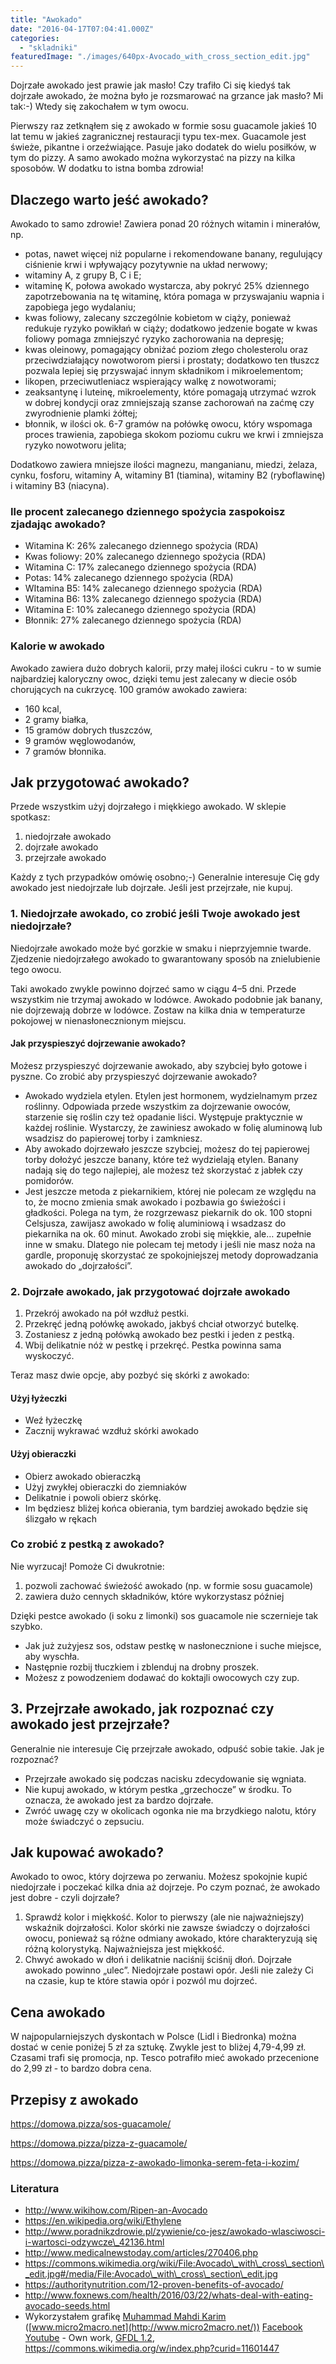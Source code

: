 ```yaml
---
title: "Awokado"
date: "2016-04-17T07:04:41.000Z"
categories: 
  - "skladniki"
featuredImage: "./images/640px-Avocado_with_cross_section_edit.jpg"
---
```


Dojrzałe awokado jest prawie jak masło! Czy trafiło Ci się kiedyś tak dojrzałe awokado, że można było je rozsmarować na grzance jak masło? Mi tak:-) Wtedy się zakochałem w tym owocu.

Pierwszy raz zetknąłem się z awokado w formie sosu guacamole jakieś 10 lat temu w jakieś zagranicznej restauracji typu tex-mex. Guacamole jest świeże, pikantne i orzeźwiające. Pasuje jako dodatek do wielu posiłków, w tym do pizzy. A samo awokado można wykorzystać na pizzy na kilka sposobów. W dodatku to istna bomba zdrowia!

## Dlaczego warto jeść awokado?

Awokado to samo zdrowie! Zawiera ponad 20 różnych witamin i minerałów, np.

- potas, nawet więcej niż popularne i rekomendowane banany, regulujący ciśnienie krwi i wpływający pozytywnie na układ nerwowy;
- witaminy A, z grupy B, C i E;
- witaminę K, połowa awokado wystarcza, aby pokryć 25% dziennego zapotrzebowania na tę witaminę, która pomaga w przyswajaniu wapnia i zapobiega jego wydalaniu;
- kwas foliowy, zalecany szczególnie kobietom w ciąży, ponieważ redukuje ryzyko powikłań w ciąży; dodatkowo jedzenie bogate w kwas foliowy pomaga zmniejszyć ryzyko zachorowania na depresję;
- kwas oleinowy, pomagający obniżać poziom złego cholesterolu oraz przeciwdziałający nowotworom piersi i prostaty; dodatkowo ten tłuszcz pozwala lepiej się przyswajać innym składnikom i mikroelementom;
- likopen, przeciwutleniacz wspierający walkę z nowotworami;
- zeaksantynę i luteinę, mikroelementy, które pomagają utrzymać wzrok w dobrej kondycji oraz zmniejszają szanse zachorowań na zaćmę czy zwyrodnienie plamki żółtej;
- błonnik, w ilości ok. 6-7 gramów na połówkę owocu, który wspomaga proces trawienia, zapobiega skokom poziomu cukru we krwi i zmniejsza ryzyko nowotworu jelita;

Dodatkowo zawiera mniejsze ilości magnezu, manganianu, miedzi, żelaza, cynku, fosforu, witaminy A, witaminy B1 (tiamina), witaminy B2 (ryboflawinę) i witaminy B3 (niacyna).

### Ile procent zalecanego dziennego spożycia zaspokoisz zjadając awokado?

- Witamina K: 26% zalecanego dziennego spożycia (RDA)
- Kwas foliowy: 20% zalecanego dziennego spożycia (RDA)
- Witamina C: 17% zalecanego dziennego spożycia (RDA)
- Potas: 14% zalecanego dziennego spożycia (RDA)
- WItamina B5: 14% zalecanego dziennego spożycia (RDA)
- Witamina B6: 13% zalecanego dziennego spożycia (RDA)
- Witamina E: 10% zalecanego dziennego spożycia (RDA)
- Błonnik: 27% zalecanego dziennego spożycia (RDA)

### Kalorie w awokado

Awokado zawiera dużo dobrych kalorii, przy małej ilości cukru - to w sumie najbardziej kaloryczny owoc, dzięki temu jest zalecany w diecie osób chorujących na cukrzycę. 100 gramów awokado zawiera:

- 160 kcal,
- 2 gramy białka,
- 15 gramów dobrych tłuszczów,
- 9 gramów węglowodanów,
- 7 gramów błonnika.

## Jak przygotować awokado?

Przede wszystkim użyj dojrzałego i miękkiego awokado. W sklepie spotkasz:

1. niedojrzałe awokado
2. dojrzałe awokado
3. przejrzałe awokado

Każdy z tych przypadków omówię osobno;-) Generalnie interesuje Cię gdy awokado jest niedojrzałe lub dojrzałe. Jeśli jest przejrzałe, nie kupuj.

### 1\. Niedojrzałe awokado, co zrobić jeśli Twoje awokado jest niedojrzałe?

Niedojrzałe awokado może być gorzkie w smaku i nieprzyjemnie twarde. Zjedzenie niedojrzałego awokado to gwarantowany sposób na znielubienie tego owocu.

Taki awokado zwykle powinno dojrzeć samo w ciągu 4–5 dni. Przede wszystkim nie trzymaj awokado w lodówce. Awokado podobnie jak banany, nie dojrzewają dobrze w lodówce. Zostaw na kilka dnia w temperaturze pokojowej w nienasłonecznionym miejscu.

#### Jak przyspieszyć dojrzewanie awokado?

Możesz przyspieszyć dojrzewanie awokado, aby szybciej było gotowe i pyszne. Co zrobić aby przyspieszyć dojrzewanie awokado?

- Awokado wydziela etylen. Etylen jest hormonem, wydzielnamym przez roślinny. Odpowiada przede wszystkim za dojrzewanie owoców, starzenie się roślin czy też opadanie liści. Występuje praktycznie w każdej roślinie. Wystarczy, że zawiniesz awokado w folię aluminową lub wsadzisz do papierowej torby i zamkniesz.
- Aby awokado dojrzewało jeszcze szybciej, możesz do tej papierowej torby dołożyć jeszcze banany, które też wydzielają etylen. Banany nadają się do tego najlepiej, ale możesz też skorzystać z jabłek czy pomidorów.
- Jest jeszcze metoda z piekarnikiem, której nie polecam ze względu na to, że mocno zmienia smak awokado i pozbawia go świeżości i gładkości. Polega na tym, że rozgrzewasz piekarnik do ok. 100 stopni Celsjusza, zawijasz awokado w folię aluminiową i wsadzasz do piekarnika na ok. 60 minut. Awokado zrobi się miękkie, ale… zupełnie inne w smaku. Dlatego nie polecam tej metody i jeśli nie masz noża na gardle, proponuję skorzystać ze spokojniejszej metody doprowadzania awokado do „dojrzałości”.

### 2\. Dojrzałe awokado, jak przygotować dojrzałe awokado

1. Przekrój awokado na pół wzdłuż pestki.
2. Przekręć jedną połówkę awokado, jakbyś chciał otworzyć butelkę.
3. Zostaniesz z jedną połówką awokado bez pestki i jeden z pestką.
4. Wbij delikatnie nóż w pestkę i przekręć. Pestka powinna sama wyskoczyć.

Teraz masz dwie opcje, aby pozbyć się skórki z awokado:

#### Użyj łyżeczki

- Weź łyżeczkę
- Zacznij wykrawać wzdłuż skórki awokado

#### Użyj obieraczki

- Obierz awokado obieraczką
- Użyj zwykłej obieraczki do ziemniaków
- Delikatnie i powoli obierz skórkę.
- Im będziesz bliżej końca obierania, tym bardziej awokado będzie się ślizgało w rękach

### Co zrobić z pestką z awokado?

Nie wyrzucaj! Pomoże Ci dwukrotnie:

1. pozwoli zachować świeżość awokado (np. w formie sosu guacamole)
2. zawiera dużo cennych składników, które wykorzystasz później

Dzięki pestce awokado (i soku z limonki) sos guacamole nie sczernieje tak szybko.

- Jak już zużyjesz sos, odstaw pestkę w nasłonecznione i suche miejsce, aby wyschła.
- Następnie rozbij tłuczkiem i zblenduj na drobny proszek.
- Możesz z powodzeniem dodawać do koktajli owocowych czy zup.

## 3\. Przejrzałe awokado, jak rozpoznać czy awokado jest przejrzałe?

Generalnie nie interesuje Cię przejrzałe awokado, odpuść sobie takie. Jak je rozpoznać?

- Przejrzałe awokado się podczas nacisku zdecydowanie się wgniata.
- Nie kupuj awokado, w którym pestka „grzechocze” w środku. To oznacza, że awokado jest za bardzo dojrzałe.
- Zwróć uwagę czy w okolicach ogonka nie ma brzydkiego nalotu, który może świadczyć o zepsuciu.

## Jak kupować awokado?

Awokado to owoc, który dojrzewa po zerwaniu. Możesz spokojnie kupić niedojrzałe i poczekać kilka dnia aż dojrzeje. Po czym poznać, że awokado jest dobre - czyli dojrzałe?

1. Sprawdź kolor i miękkość. Kolor to pierwszy (ale nie najważniejszy) wskaźnik dojrzałości. Kolor skórki nie zawsze świadczy o dojrzałości owocu, ponieważ są różne odmiany awokado, które charakteryzują się różną kolorystyką. Najważniejsza jest miękkość.
2. Chwyć awokado w dłoń i delikatnie naciśnij ściśnij dłoń. Dojrzałe awokado powinno „ulec”. Niedojrzałe postawi opór. Jeśli nie zależy Ci na czasie, kup te które stawia opór i pozwól mu dojrzeć.

## Cena awokado

W najpopularniejszych dyskontach w Polsce (Lidl i Biedronka) można dostać w cenie poniżej 5 zł za sztukę. Zwykle jest to bliżej 4,79-4,99 zł. Czasami trafi się promocja, np. Tesco potrafiło mieć awokado przecenione do 2,99 zł - to bardzo dobra cena.

## Przepisy z awokado

https://domowa.pizza/sos-guacamole/

https://domowa.pizza/pizza-z-guacamole/

https://domowa.pizza/pizza-z-awokado-limonka-serem-feta-i-kozim/

### Literatura

- http://www.wikihow.com/Ripen-an-Avocado
- https://en.wikipedia.org/wiki/Ethylene
- http://www.poradnikzdrowie.pl/zywienie/co-jesz/awokado-wlasciwosci-i-wartosci-odzywcze\_42136.html
- http://www.medicalnewstoday.com/articles/270406.php
- https://commons.wikimedia.org/wiki/File:Avocado\_with\_cross\_section\_edit.jpg#/media/File:Avocado\_with\_cross\_section\_edit.jpg
- https://authoritynutrition.com/12-proven-benefits-of-avocado/
- http://www.foxnews.com/health/2016/03/22/whats-deal-with-eating-avocado-seeds.html
- Wykorzystałem grafikę [Muhammad Mahdi Karim](//en.wikipedia.org/wiki/User:Muhammad_Mahdi_Karim "w:User:Muhammad Mahdi Karim") ([www.micro2macro.net](http://www.micro2macro.net/)) [Facebook](http://facebook.com/micro2macro) [Youtube](https://www.youtube.com/user/m2mHD) - Own work, [GFDL 1.2](http://www.gnu.org/licenses/old-licenses/fdl-1.2.html "GNU Free Documentation License 1.2"), https://commons.wikimedia.org/w/index.php?curid=11601447
